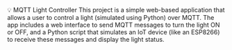 💡 MQTT Light Controller
This project is a simple web-based application that allows a user to control a light (simulated using Python) over MQTT. The app includes a web interface to send MQTT messages to turn the light ON or OFF, and a Python script that simulates an IoT device (like an ESP8266) to receive these messages and display the light status.